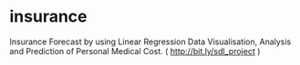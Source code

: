 # insurance
Insurance Forecast by using Linear Regression
Data Visualisation, Analysis and Prediction of Personal Medical Cost.
(​ http://bit.ly/sdl_project​ )

